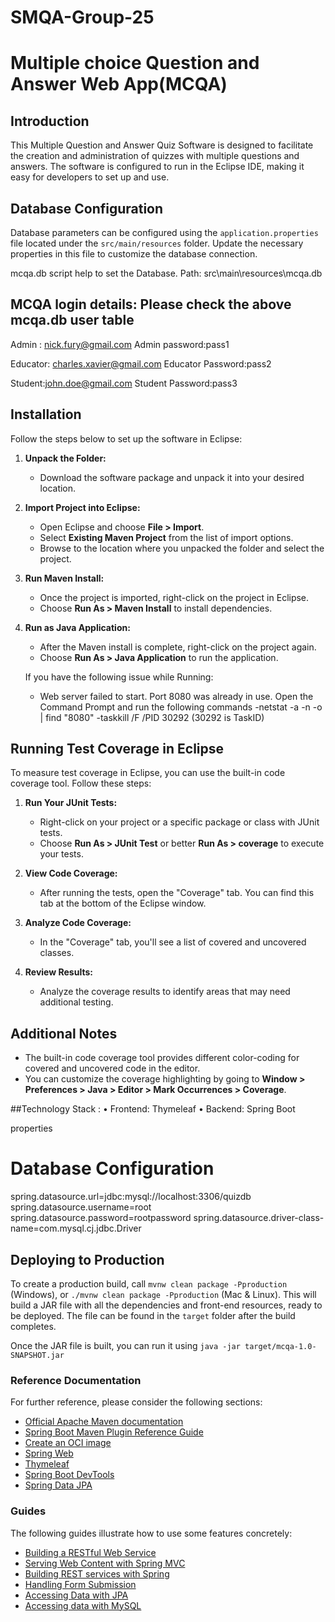 # SMQA-Group-25
# Multiple choice Question and Answer Web App(MCQA)

## Introduction

This Multiple Question and Answer Quiz Software is designed to facilitate the creation and administration of quizzes with multiple questions and answers. The software is configured to run in the Eclipse IDE, making it easy for developers to set up and use.

## Database Configuration

Database parameters can be configured using the `application.properties` file located under the `src/main/resources` folder. Update the necessary properties in this file to customize the database connection.

mcqa.db script help to set the Database. 
Path: src\main\resources\mcqa.db


## MCQA login details: Please check the above mcqa.db user table
Admin : nick.fury@gmail.com
Admin password:pass1

Educator: charles.xavier@gmail.com
Educator Password:pass2

Student:john.doe@gmail.com
Student Password:pass3 


## Installation

Follow the steps below to set up the software in Eclipse:

1. **Unpack the Folder:**
   - Download the software package and unpack it into your desired location.

2. **Import Project into Eclipse:**
   - Open Eclipse and choose **File > Import**.
   - Select **Existing Maven Project** from the list of import options.
   - Browse to the location where you unpacked the folder and select the project.

3. **Run Maven Install:**
   - Once the project is imported, right-click on the project in Eclipse.
   - Choose **Run As > Maven Install** to install dependencies.

4. **Run as Java Application:**
   - After the Maven install is complete, right-click on the project again.
   - Choose **Run As > Java Application** to run the application.
   
   If you have the following issue while Running:

	- Web server failed to start. Port 8080 was already in use.
	 Open the Command Prompt and run the following commands
    -netstat -a -n -o | find "8080"
    -taskkill /F /PID 30292 (30292 is TaskID)


## Running Test Coverage in Eclipse

To measure test coverage in Eclipse, you can use the built-in code coverage tool. Follow these steps:


1. **Run Your JUnit Tests:**
   - Right-click on your project or a specific package or class with JUnit tests.
   - Choose **Run As > JUnit Test** or better **Run As > coverage** to execute your tests.

2. **View Code Coverage:**
   - After running the tests, open the "Coverage" tab. You can find this tab at the bottom of the Eclipse window.

3. **Analyze Code Coverage:**
   - In the "Coverage" tab, you'll see a list of covered and uncovered classes.

4. **Review Results:**
   - Analyze the coverage results to identify areas that may need additional testing.

## Additional Notes

- The built-in code coverage tool provides different color-coding for covered and uncovered code in the editor.
- You can customize the coverage highlighting by going to **Window > Preferences > Java > Editor > Mark Occurrences > Coverage**.


##Technology Stack :
•	Frontend: Thymeleaf
•	Backend: Spring Boot


properties
# Database Configuration
spring.datasource.url=jdbc:mysql://localhost:3306/quizdb
spring.datasource.username=root
spring.datasource.password=rootpassword
spring.datasource.driver-class-name=com.mysql.cj.jdbc.Driver


## Deploying to Production

To create a production build, call `mvnw clean package -Pproduction` (Windows),
or `./mvnw clean package -Pproduction` (Mac & Linux).
This will build a JAR file with all the dependencies and front-end resources,
ready to be deployed. The file can be found in the `target` folder after the build completes.

Once the JAR file is built, you can run it using
`java -jar target/mcqa-1.0-SNAPSHOT.jar`


### Reference Documentation
For further reference, please consider the following sections:

* [Official Apache Maven documentation](https://maven.apache.org/guides/index.html)
* [Spring Boot Maven Plugin Reference Guide](https://docs.spring.io/spring-boot/docs/3.2.0/maven-plugin/reference/html/)
* [Create an OCI image](https://docs.spring.io/spring-boot/docs/3.2.0/maven-plugin/reference/html/#build-image)
* [Spring Web](https://docs.spring.io/spring-boot/docs/3.2.0/reference/htmlsingle/index.html#web)
* [Thymeleaf](https://docs.spring.io/spring-boot/docs/3.2.0/reference/htmlsingle/index.html#web.servlet.spring-mvc.template-engines)
* [Spring Boot DevTools](https://docs.spring.io/spring-boot/docs/3.2.0/reference/htmlsingle/index.html#using.devtools)
* [Spring Data JPA](https://docs.spring.io/spring-boot/docs/3.2.0/reference/htmlsingle/index.html#data.sql.jpa-and-spring-data)

### Guides
The following guides illustrate how to use some features concretely:

* [Building a RESTful Web Service](https://spring.io/guides/gs/rest-service/)
* [Serving Web Content with Spring MVC](https://spring.io/guides/gs/serving-web-content/)
* [Building REST services with Spring](https://spring.io/guides/tutorials/rest/)
* [Handling Form Submission](https://spring.io/guides/gs/handling-form-submission/)
* [Accessing Data with JPA](https://spring.io/guides/gs/accessing-data-jpa/)
* [Accessing data with MySQL](https://spring.io/guides/gs/accessing-data-mysql/)